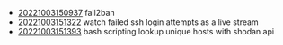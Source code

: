 - [20221003150937](/zet/20221003150937/README.md) fail2ban
- [20221003151322](/zet/20221003151322/README.md) watch failed ssh login attempts as a live stream
- [20221003151393](/zet/20221003151393/README.md) bash scripting lookup unique hosts with shodan api
